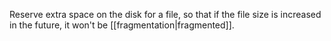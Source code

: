 Reserve extra space on the disk for a file, so that if the file size is increased in the future, it won't  be [[fragmentation|fragmented]].
